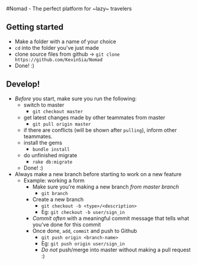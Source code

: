 #Nomad - The perfect platform for ~lazy~ travelers

## Getting started
- Make a folder with a name of your choice
- `cd` into the folder you've just made
- clone source files from github -> `git clone https://github.com/KevinSia/Nomad`
- Done! :)

## Develop!
- *Before* you start, make sure you run the following:
  - switch to master 
    - `git checkout master` 
  - get latest changes made by other teammates from master
    - `git pull origin master`
  - if there are conflicts (will be shown after `pulling`), inform other teammates.
  - install the gems
    - `bundle install`
  - do unfinished migrate
    - `rake db:migrate`
  - Done! :) 
- Always make a new branch before starting to work on a new feature 
  - Example: working a form
    - Make sure you're making a new branch *from master branch*
      - `git branch`
    - Create a new branch 
      - `git checkout -b <type>/<description>`
      - Eg: `git checkout -b user/sign_in`
    - *Commit often* with a meaningful commit message that tells what you've done for this commit 
    - Once done, `add`, `commit` and push to Github 
      - `git push origin <branch-name>`
      - Eg: `git push origin user/sign_in`
      - *Do not* push/merge into master without making a pull request :)
